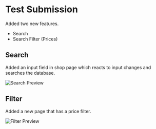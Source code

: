 # Test Submission

Added two new features.

- Search
- Search Filter (Prices)

## Search

Added an input field in shop page which reacts to input changes and searches the database.

![Search Preview](https://github.com/dxviv/interview-test/blob/feature/search/searchpreview.gif)

## Filter

Added a new page that has a price filter.

![Filter Preview](https://github.com/dxviv/interview-test/blob/feature/search/filterpreview.gif)
